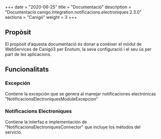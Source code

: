 +++
date        = "2020-06-25"
title       = "Documentació"
description = "Documentació canigo.integration.notificacions.electroniques 2.3.0"
sections    = "Canigó"
weight      = 3
+++

## Propòsit

El propòsit d’aquesta documentació és donar a conèixer el mòdul de WebServices de Canigó3 per Enotum, la seva configuració i el seu ús per part de les aplicacions.

## Funcionalitats

### Excepción

Contiene la excepción que se genera al manejar notificaciones electrónicas "NotificacionsElectroniquesModuleExcepcion"

### Notificacions Electroniques

Contiene la interfaz e implementación de "NotificacionsElectroniquesConnector" que incluye los métodos del servicio. 
